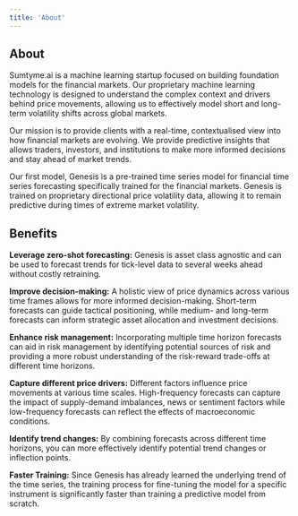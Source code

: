 ```yaml
---
title: 'About'
---
```


## About

Sumtyme.ai is a machine learning startup focused on building foundation models for the financial markets. Our proprietary machine learning technology is designed to understand the complex context and drivers behind price movements, allowing us to effectively model short and long-term volatility shifts across global markets. 

Our mission is to provide clients with a real-time, contextualised view into how financial markets are evolving. We provide predictive insights that allows traders, investors, and institutions to make more informed decisions and stay ahead of market trends. 

Our first model, Genesis is a pre-trained time series model for financial time series forecasting specifically trained for the financial markets. Genesis is trained on proprietary directional price volatility data, allowing it to remain predictive during times of extreme market volatility. 


## Benefits

**Leverage zero-shot forecasting:** Genesis is asset class agnostic and can be used to forecast trends for tick-level data to several weeks ahead without costly retraining.

**Improve decision-making:** A holistic view of price dynamics across various time frames allows for more informed decision-making. Short-term forecasts can guide tactical positioning, while medium- and long-term forecasts can inform strategic asset allocation and investment decisions.

**Enhance risk management:** Incorporating multiple time horizon forecasts can aid in risk management by identifying potential sources of risk and providing a more robust understanding of the risk-reward trade-offs at different time horizons.

**Capture different price drivers:** Different factors influence price movements at various time scales. High-frequency forecasts can capture the impact of supply-demand imbalances, news or sentiment factors while low-frequency forecasts can reflect the effects of macroeconomic conditions. 

**Identify trend changes:** By combining forecasts across different time horizons, you can more effectively identify potential trend changes or inflection points.

**Faster Training:** Since Genesis has already learned the underlying trend of the time series, the training process for fine-tuning the model for a specific instrument is significantly faster than training a predictive model from scratch. 
